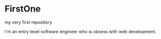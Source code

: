 # FirstOne
my very first repository

I'm an entry level software engineer who is obsess with web development. 
